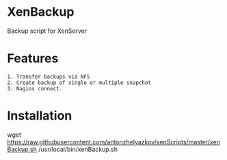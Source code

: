 # XenBackup

Backup script for XenServer
# Features

    1. Transfer backups via NFS
    2. Create backup of single or multiple snapchot
    3. Nagios connect.

# Installation   

wget https://raw.githubusercontent.com/antonzhelyazkov/xenScripts/master/xenBackup.sh /usr/local/bin/xenBackup.sh
